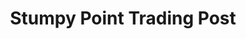 ---
title: "Stumpy Point Trading Post"
url: /stumpy-point/stumpy-point-trading-post/
shop: convenience
---